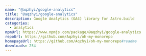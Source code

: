 ```yaml
---
name: "@aqzhyi/google-analytics"
title: "@aqzhyi/google-analytics"
description: Google Analytics (GA4) library for Astro.build
categories:
  - analytics
npmUrl: https://www.npmjs.com/package/@aqzhyi/google-analytics
repoUrl: https://github.com/Aqzhyi/oh-my-monorepo
homepageUrl: https://github.com/Aqzhyi/oh-my-monorepo#readme
downloads: 254
---
```

